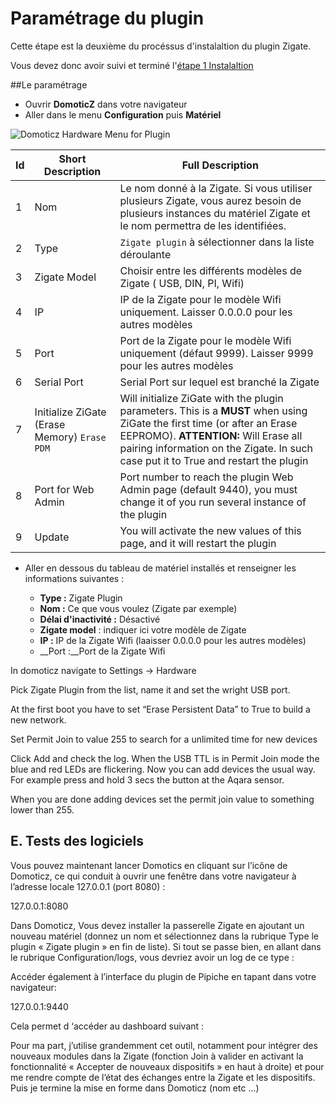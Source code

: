 # Paramétrage du plugin

Cette étape est la deuxième du procéssus d'instalaltion du plugin Zigate.

Vous devez donc avoir suivi et terminé l'[étape 1 Instalaltion](Installation.md)


##Le paramétrage

* Ouvrir __DomoticZ__ dans votre navigateur
* Aller dans le menu __Configuration__ puis __Matériel__

![Domoticz Hardware Menu for Plugin](https://raw.githubusercontent.com/pipiche38/Domoticz-Zigate-Wiki/master/Images/DzMenu.png)


| Id | Short Description | Full Description |
| -- | ----------------- | ---------------- |
| 1  | Nom               | Le nom donné à la Zigate. Si vous utiliser plusieurs Zigate, vous aurez besoin de plusieurs instances du matériel Zigate et le nom permettra de les identifiées.
| 2  | Type              | `Zigate plugin` à sélectionner dans la liste déroulante |
| 3  | Zigate Model      | Choisir entre les différents modèles de Zigate ( USB, DIN, PI, Wifi) |
| 4  | IP                | IP de la Zigate pour le modèle Wifi uniquement. Laisser 0.0.0.0 pour les autres modèles |
| 5  | Port              | Port de la Zigate pour le modèle Wifi uniquement (défaut 9999). Laisser 9999 pour les autres modèles |
| 6  | Serial Port       | Serial Port sur lequel est branché la Zigate |
| 7  | Initialize ZiGate (Erase Memory) `Erase PDM` | Will initialize ZiGate with the plugin parameters. This is a __MUST__ when using ZiGate the first time (or after an Erase EEPROMO). __ATTENTION:__ Will Erase all pairing information on the Zigate. In such case put it to True and restart the plugin |
| 8  | Port for Web Admin| Port number to reach the plugin Web Admin page (default 9440), you must change it of you run several instance of the plugin |
| 9  | Update            | You will activate the new values of this page, and it will restart the plugin |


* Aller en dessous du tableau de matériel installés et renseigner les informations suivantes :

   * __Type :__ Zigate Plugin
   * __Nom :__ Ce que vous voulez (Zigate par exemple)
   * __Délai d'inactivité :__ Désactivé
   * __Zigate model__ : indiquer ici votre modèle de Zigate
   * __IP :__ IP de la Zigate Wifi (laaisser 0.0.0.0 pour les autres modèles)
   * __Port :__Port de la Zigate Wifi
   

In domoticz navigate to Settings -> Hardware

Pick Zigate Plugin from the list, name it and set the wright USB port.

At the first boot you have to set “Erase Persistent Data” to True to build a new network.

Set Permit Join to value 255 to search for a unlimited time for new devices

Click Add and check the log. When the USB TTL is in Permit Join mode the blue and red LEDs are flickering. Now you can add devices the usual way. For example press and hold 3 secs the button at the Aqara sensor.

When you are done adding devices set the permit join value to something lower than 255. 


## E.	Tests des logiciels

Vous pouvez maintenant lancer Domotics en cliquant sur l’icône de Domoticz, ce qui conduit à ouvrir une fenêtre dans votre navigateur à l’adresse locale 127.0.0.1 (port 8080) :

127.0.0.1:8080

Dans Domoticz, Vous devez installer la passerelle Zigate en ajoutant un nouveau matériel (donnez un nom et sélectionnez dans la rubrique Type le plugin « Zigate plugin » en fin de liste). Si tout se passe bien, en allant dans le rubrique Configuration/logs, vous devriez avoir un log de ce type  :




Accéder également à l’interface du plugin de Pipiche en tapant dans votre navigateur:


127.0.0.1:9440

Cela permet d ‘accéder au dashboard suivant :


Pour ma part, j’utilise grandemment cet outil, notamment pour intégrer des nouveaux modules dans la Zigate (fonction Join à valider en activant la fonctionnalité « Accepter de nouveaux dispositifs » en haut à droite) et pour me rendre compte de l’état des échanges entre la Zigate et les dispositifs.
Puis je termine la mise en forme dans Domoticz (nom etc ...)
